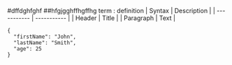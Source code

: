 #dffdghfghf
##hfgjgghffhgffhg
	term
: definition
| Syntax | Description |
| ----------- | ----------- |
| Header | Title |
| Paragraph | Text |
```
{
  "firstName": "John",
  "lastName": "Smith",
  "age": 25
}
```
